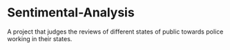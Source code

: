 # Sentimental-Analysis
A project that judges the reviews of different states of public towards police working in their states.
